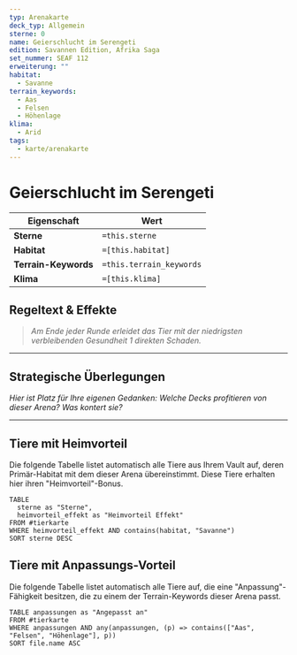 ```yaml
---
typ: Arenakarte
deck_typ: Allgemein
sterne: 0
name: Geierschlucht im Serengeti
edition: Savannen Edition, Afrika Saga
set_nummer: SEAF 112
erweiterung: ""
habitat:
  - Savanne
terrain_keywords:
  - Aas
  - Felsen
  - Höhenlage
klima:
  - Arid
tags:
  - karte/arenakarte
---
```


# Geierschlucht im Serengeti

| Eigenschaft | Wert |
|---|---|
| **Sterne** | `=this.sterne` |
| **Habitat** | `=[this.habitat]` |
| **Terrain-Keywords** | `=this.terrain_keywords` |
| **Klima** | `=[this.klima]` |

## Regeltext & Effekte

> *Am Ende jeder Runde erleidet das Tier mit der niedrigsten verbleibenden Gesundheit 1 direkten Schaden.*

---
## Strategische Überlegungen

*Hier ist Platz für Ihre eigenen Gedanken: Welche Decks profitieren von dieser Arena? Was kontert sie?*

---
## Tiere mit Heimvorteil

Die folgende Tabelle listet automatisch alle Tiere aus Ihrem Vault auf, deren Primär-Habitat mit dem dieser Arena übereinstimmt. Diese Tiere erhalten hier ihren "Heimvorteil"-Bonus.

```dataview
TABLE
  sterne as "Sterne",
  heimvorteil_effekt as "Heimvorteil Effekt"
FROM #tierkarte
WHERE heimvorteil_effekt AND contains(habitat, "Savanne")
SORT sterne DESC
```

## Tiere mit Anpassungs-Vorteil

Die folgende Tabelle listet automatisch alle Tiere auf, die eine "Anpassung"-Fähigkeit besitzen, die zu einem der Terrain-Keywords dieser Arena passt.

``` dataview
TABLE anpassungen as "Angepasst an"
FROM #tierkarte
WHERE anpassungen AND any(anpassungen, (p) => contains(["Aas", "Felsen", "Höhenlage"], p))
SORT file.name ASC
